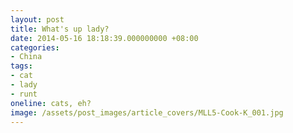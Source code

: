 ```yaml
---
layout: post
title: What's up lady?
date: 2014-05-16 18:18:39.000000000 +08:00
categories:
- China
tags:
- cat
- lady
- runt
oneline: cats, eh?
image: /assets/post_images/article_covers/MLL5-Cook-K_001.jpg
---
```


